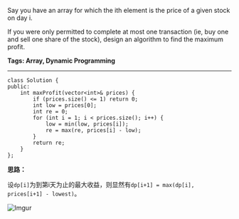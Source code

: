 Say you have an array for which the ith element is the price of a given stock on day i.

If you were only permitted to complete at most one transaction (ie, buy one and sell one share of the stock), design an algorithm to find the maximum profit.

**Tags: Array, Dynamic Programming**

----

	class Solution {
	public:
		int maxProfit(vector<int>& prices) {
			if (prices.size() <= 1) return 0;
			int low = prices[0];
			int re = 0;
			for (int i = 1; i < prices.size(); i++) {
				low = min(low, prices[i]);
				re = max(re, prices[i] - low);
			}
			return re;
		}
	};
	
**思路：**

设`dp[i]`为到第i天为止的最大收益，则显然有`dp[i+1] = max(dp[i], prices[i+1] - lowest)`。

![Imgur](http://i.imgur.com/GjtcPXt.png)

